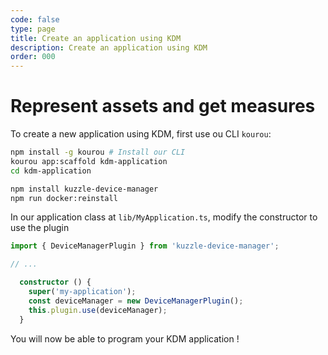 ```yaml
---
code: false
type: page
title: Create an application using KDM
description: Create an application using KDM
order: 000
---
```


# Represent assets and get measures

To create a new application using KDM, first use ou CLI `kourou`:

```sh
npm install -g kourou # Install our CLI
kourou app:scaffold kdm-application
cd kdm-application

npm install kuzzle-device-manager
npm run docker:reinstall
```

In our application class at `lib/MyApplication.ts`, modify the constructor to use the plugin

```ts
import { DeviceManagerPlugin } from 'kuzzle-device-manager';

// ...

  constructor () {
    super('my-application');
    const deviceManager = new DeviceManagerPlugin();
    this.plugin.use(deviceManager);
  }
```

You will now be able to program your KDM application !
